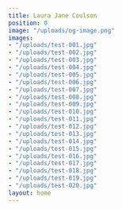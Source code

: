 ```yaml
---
title: Laura Jane Coulson
position: 0
image: "/uploads/og-image.png"
images:
- "/uploads/test-001.jpg"
- "/uploads/test-002.jpg"
- "/uploads/test-003.jpg"
- "/uploads/test-004.jpg"
- "/uploads/test-005.jpg"
- "/uploads/test-006.jpg"
- "/uploads/test-007.jpg"
- "/uploads/test-008.jpg"
- "/uploads/test-009.jpg"
- "/uploads/test-010.jpg"
- "/uploads/test-011.jpg"
- "/uploads/test-012.jpg"
- "/uploads/test-013.jpg"
- "/uploads/test-014.jpg"
- "/uploads/test-015.jpg"
- "/uploads/test-016.jpg"
- "/uploads/test-017.jpg"
- "/uploads/test-018.jpg"
- "/uploads/test-019.jpg"
- "/uploads/test-020.jpg"
layout: home
---
```


